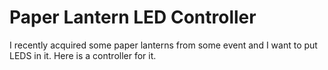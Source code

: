 # Paper Lantern LED Controller

I recently acquired some paper lanterns from some event and I want to put LEDS in it. Here is a controller for it.